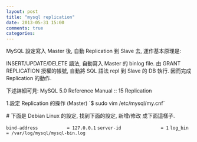 ```yaml
---
layout: post
title: "mysql replication"
date: 2013-05-31 15:00
comments: true
categories: 
---
```

<p>MySQL 設定寫入 Master 後, 自動 Replication 到 Slave 去, 運作基本原理是:

INSERT/UPDATE/DELETE 語法, 自動寫入 Master 的 binlog file.
由 GRANT REPLICATION 授權的帳號, 自動將 SQL 語法 repl 到 Slave 的 DB 執行.
因而完成 Replication 的動作.

下述詳細可見: MySQL 5.0 Reference Manual :: 15 Replication
</p>
1.設定 Replication 的操作 (Master)
`$ sudo vim /etc/mysql/my.cnf`
<p># 下面是 Debian Linux 的設定, 找到下面的設定, 新增/修改 成下面這樣子.</p>

`bind-address           = 127.0.0.1`
`server-id               = 1`
`log_bin                 = /var/log/mysql/mysql-bin.log`


